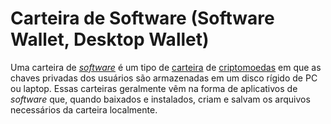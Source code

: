 # Carteira de Software (Software Wallet, Desktop Wallet)

Uma carteira de [_software_](Software.md) é um tipo de [carteira](Carteira.md) de [criptomoedas](Criptomoedas.md) em que as chaves privadas dos usuários são armazenadas em um disco rígido de PC ou laptop. Essas carteiras geralmente vêm na forma de aplicativos de _software_ que, quando baixados e instalados, criam e salvam os arquivos necessários da carteira localmente.
